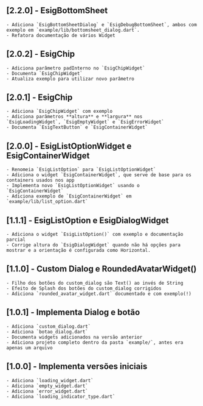 ## [2.2.0] - EsigBottomSheet

    - Adiciona `EsigBottomSheetDialog` e `EsigDebugBottomSheet`, ambos com exemplo em `example/lib/bottomsheet_dialog.dart`.
    - Refatora documentação de vários Widget

## [2.0.2] - EsigChip

    - Adiciona parâmetro padInterno no `EsigChipWidget`
    - Documenta `EsigChipWidget`
    - Atualiza exemplo para utilizar novo parâmetro

## [2.0.1] - EsigChip

    - Adiciona `EsigChipWidget` com exemplo
    - Adiciona parâmetros **altura** e **largura** nos `EsigLoadingWidget`, `EsigEmptyWidget` e `EsigErrorWidget`
    - Documenta `EsigTextButton` e `EsigContainerWidget`

## [2.0.0] - EsigListOptionWidget e EsigContainerWidget

    - Renomeia `EsigListOption` para `EsigListOptionWidget`
    - Adiciona o widget `EsigContainerWidget`, que serve de base para os containers usados nos app
    - Implementa novo `EsigListOptionWidget` usando o `EsigContainerWidget`
    - Adiciona exemplo de `EsigContainerWidget` em `example/lib/list_option.dart`

## [1.1.1] - EsigListOption e EsigDialogWidget

    - Adiciona o widget `EsigListOption()` com exemplo e documentação parcial
    - Corrige altura do `EsigDialogWidget` quando não há opções para mostrar e a orientação é configurada como Horizontal.

## [1.1.0] - Custom Dialog e RoundedAvatarWidget()

    - Filho dos botões do custom_dialog são Text() ao invés de String
    - Efeito de Splash dos botões do custom_dialog corrigidos
    - Adiciona `rounded_avatar_widget.dart` documentado e com exemplo(!)

## [1.0.1] - Implementa Dialog e botão

    - Adiciona `custom_dialog.dart`
    - Adiciona `botao_dialog.dart`
    - Documenta widgets adicionados na versão anterior
    - Adiciona projeto completo dentro da pasta `example/`, antes era apenas um arquivo

## [1.0.0] - Implementa versões iniciais

    - Adiciona `loading_widget.dart`
    - Adiciona `empty_widget.dart`
    - Adiciona `error_widget.dart`
    - Adiciona `loading_indicator_type.dart`
